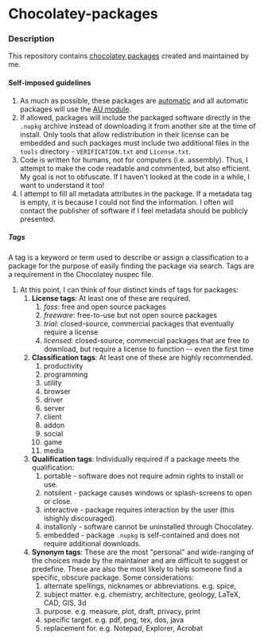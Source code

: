 # Chocolatey-packages

### Description

This repository contains [chocolatey packages](https://chocolatey.org/profiles/teknowledgist) created and maintained by me.  

#### Self-imposed guidelines

1. As much as possible, these packages are [automatic](https://chocolatey.org/docs/automatic-packages) and all automatic packages will use the [AU module](https://github.com/majkinetor/au).
2. If allowed, packages will include the packaged software directly in the `.nupkg` archive instead of downloading it from another site at the time of install.  Only tools that allow redistribution in their license can be embedded and such packages must include two additional files in the `tools` directory - `VERIFICATION.txt` and `License.txt`.
3. Code is written for humans, not for computers (i.e. assembly).  Thus, I attempt to make the code readable and commented, but also efficient.  My goal is not to obfuscate.  If I haven't looked at the code in a while, I want to understand it too!
4. I attempt to fill all metadata attributes in the package.  If a metadata tag is empty, it is because I could not find the information.  I often will contact the publisher of software if I feel metadata should be publicly presented.

##### Tags

A tag is a keyword or term used to describe or assign a classification to a package for the purpose of easily finding the package via search. Tags are a requirement in the Chocolatey nuspec file. 

1. At this point, I can think of four distinct kinds of tags for packages:
    1. **License tags**:  At least one of these are required.  
        1. *foss*: free and open source packages
        2. *freeware*: free-to-use but not open source packages
        3. *trial*: closed-source, commercial packages that eventually require a license
        4. *licensed*: closed-source, commercial packages that are free to download, but require a license to function -- even the first time
    2. **Classification tags**: At least one of these are highly recommended.
        1. productivity
        2. programming
        3. utility
        4. browser
        5. driver
        6. server
        7. client
        8. addon
        9. social
        10. game
        11. media
    3. **Qualification tags**: Individually required if a package meets the qualification:
        1. portable - software does not require admin rights to install or use.
        2. notsilent - package causes windows or splash-screens to open or close.
        3. interactive - package requires interaction by the user (this ishighly discouraged).
        4. installonly - software cannot be uninstalled through Chocolatey.
        5. embedded - package `.nupkg` is self-contained and does not require additional downloads.
    4. **Synonym tags**: These are the most "personal" and wide-ranging of the choices made by the maintainer and are difficult to suggest or predefine. These are also the most likely to help someone find a specific, obscure package.  Some considerations:
        1. alternate spellings, nicknames or abbreviations.  e.g. spice, 
        2. subject matter.  e.g. chemistry, architecture, geology, LaTeX, CAD, GIS, 3d
        3. purpose.  e.g. measure, plot, draft, privacy, print
        4. specific target. e.g. pdf, png, tex, dos, java
        5. replacement for. e.g. Notepad, Explorer, Acrobat


        
        
